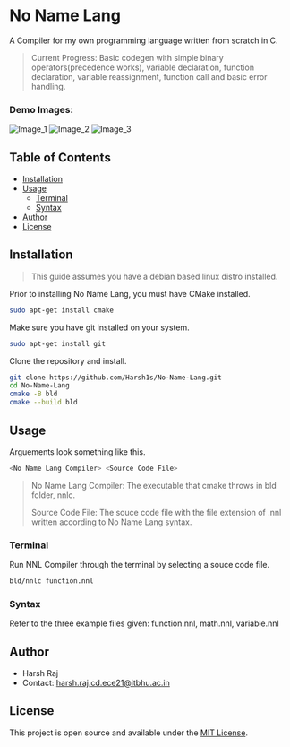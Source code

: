 # No Name Lang

A Compiler for my own programming language written from scratch in C.

> Current Progress: Basic codegen with simple binary operators(precedence works), variable declaration, function declaration, variable reassignment, function call and basic error handling.

### Demo Images:
![Image_1](https://user-images.githubusercontent.com/53043454/230713500-62bd18f0-0d72-4c9e-952f-8046b1dadc9e.jpg)
![Image_2](https://user-images.githubusercontent.com/53043454/230713509-8ce7b834-09fa-4430-867b-7f09a384dbb4.jpg)
![Image_3](https://user-images.githubusercontent.com/53043454/230713513-ee0da819-e2b7-4936-9201-d917075140af.jpg)

## Table of Contents

- [Installation](#installation)
- [Usage](#usage)
  - [Terminal](#terminal)
  - [Syntax](#syntax)
- [Author](#author)
- [License](#license)

## Installation

> This guide assumes you have a debian based linux distro installed.

Prior to installing No Name Lang, you must have CMake installed.

```bash
sudo apt-get install cmake
```

Make sure you have git installed on your system.

```bash
sudo apt-get install git
```

Clone the repository and install.

```bash
git clone https://github.com/Harsh1s/No-Name-Lang.git
cd No-Name-Lang
cmake -B bld
cmake --build bld
```

## Usage

Arguements look something like this.

```bash
<No Name Lang Compiler> <Source Code File>
```

>No Name Lang Compiler: The executable that cmake throws in bld folder, nnlc.
>
>Source Code File: The souce code file with the file extension of .nnl written according to No Name Lang syntax.

### Terminal

Run NNL Compiler through the terminal by selecting a souce code file.

```bash
bld/nnlc function.nnl
```

### Syntax

Refer to the three example files given: function.nnl, math.nnl, variable.nnl

## Author

- Harsh Raj
- Contact: harsh.raj.cd.ece21@itbhu.ac.in

## License

This project is open source and available under the [MIT License](LICENSE).

